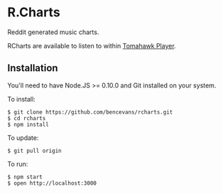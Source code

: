 # R.Charts

Reddit generated music charts.

RCharts are available to listen to within [Tomahawk Player](http://www.tomahawk-player.org/).

## Installation

You'll need to have Node.JS >= 0.10.0 and Git installed on your system.

To install:

    $ git clone https://github.com/bencevans/rcharts.git
    $ cd rcharts
    $ npm install

To update:

    $ git pull origin

To run:

    $ npm start
    $ open http://localhost:3000
